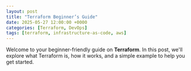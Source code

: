 ```yaml
---
layout: post
title: "Terraform Beginner’s Guide"
date: 2025-05-27 12:00:00 +0000
categories: [Terraform, DevOps]
tags: [terraform, infrastructure-as-code, aws]
---
```


Welcome to your beginner-friendly guide on **Terraform**. In this post, we'll explore what Terraform is, how it works, and a simple example to help you get started.

